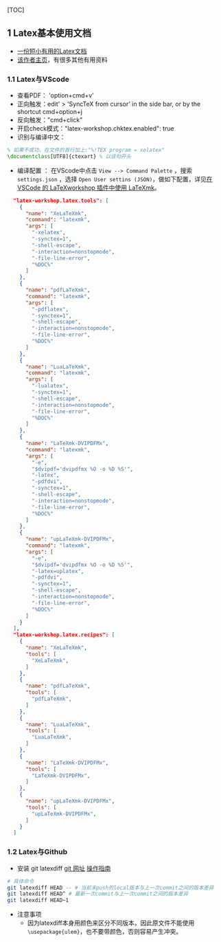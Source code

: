 
[TOC]


## 1 Latex基本使用文档

- [一份短小有用的Latex文档](https://liam.page/2014/09/08/latex-introduction/)
- [该作者主页](https://liam.page/)，有很多其他有用资料

### 1.1 Latex与VScode

- 查看PDF： 'option+cmd+v'
- 正向触发：edit' > 'SyncTeX from cursor' in the side bar, or by the shortcut cmd+option+j
- 反向触发："cmd+click"
- 开启check模式："latex-workshop.chktex.enabled": true
- 识别与编译中文：
  
```latex
% 如果不成功，在文件的首行加上:"%!TEX program = xelatex"
\documentclass[UTF8]{ctexart} % 以该句开头
```

- 编译配置 ：
在VScode中点击 `View --> Command Palette` ，搜索 `settings.json` ，选择 `Open User settins (JSON)`，做如下配置，详见[在 VSCode 的 LaTeXworkshop 插件中使用 LaTeXmk](https://liam.page/2020/04/24/using-LaTeXmk-with-LaTeXworkshop-with-VSCode/)。

```json
  "latex-workshop.latex.tools": [
    {
      "name": "XeLaTeXmk",
      "command": "latexmk",
      "args": [
        "-xelatex",
        "-synctex=1",
        "-shell-escape",
        "-interaction=nonstopmode",
        "-file-line-error",
        "%DOC%"
      ]
    },
    {
      "name": "pdfLaTeXmk",
      "command": "latexmk",
      "args": [
        "-pdflatex",
        "-synctex=1",
        "-shell-escape",
        "-interaction=nonstopmode",
        "-file-line-error",
        "%DOC%"
      ]
    },
    {
      "name": "LuaLaTeXmk",
      "command": "latexmk",
      "args": [
        "-lualatex",
        "-synctex=1",
        "-shell-escape",
        "-interaction=nonstopmode",
        "-file-line-error",
        "%DOC%"
      ]
    },
    {
      "name": "LaTeXmk-DVIPDFMx",
      "command": "latexmk",
      "args": [
        "-e",
        "$dvipdf='dvipdfmx %O -o %D %S'",
        "-latex",
        "-pdfdvi",
        "-synctex=1",
        "-shell-escape",
        "-interaction=nonstopmode",
        "-file-line-error",
        "%DOC%"
      ]
    },
    {
      "name": "upLaTeXmk-DVIPDFMx",
      "command": "latexmk",
      "args": [
        "-e",
        "$dvipdf='dvipdfmx %O -o %D %S'",
        "-latex=uplatex",
        "-pdfdvi",
        "-synctex=1",
        "-shell-escape",
        "-interaction=nonstopmode",
        "-file-line-error",
        "%DOC%"
      ]
    }
  ],
  "latex-workshop.latex.recipes": [
    {
      "name": "XeLaTeXmk",
      "tools": [
        "XeLaTeXmk",
      ]
    },
    {
      "name": "pdfLaTeXmk",
      "tools": [
        "pdfLaTeXmk",
      ]
    },
    {
      "name": "LuaLaTeXmk",
      "tools": [
        "LuaLaTeXmk",
      ]
    },
    {
      "name": "LaTeXmk-DVIPDFMx",
      "tools": [
        "LaTeXmk-DVIPDFMx",
      ]
    },
    {
      "name": "upLaTeXmk-DVIPDFMx",
      "tools": [
        "upLaTeXmk-DVIPDFMx",
      ]
    }
  ]
```

### 1.2 Latex与Github

- 安装 git latexdiff
[git 网址](https://gitlab.com/git-latexdiff/git-latexdiff)
[操作指南](https://stackoverflow.com/questions/6188780/git-latex-workflow)

```sh
# 具体命令
git latexdiff HEAD -- # 当前未push的local版本与上一次commit之间的版本差异
git latexdiff HEAD^ # 最新一次commit与上一次commit之间的版本差异
git latexdiff HEAD~1
```

- 注意事项
  - 因为latexdiff本身用颜色来区分不同版本，因此原文件不能使用`\usepackage{ulem}`，也不要带颜色，否则容易产生冲突。


